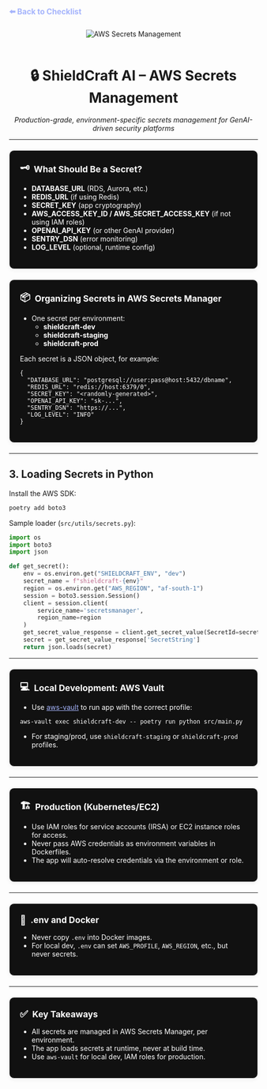 <div style="margin-bottom:1.5em;">
  <a href="../checklist" style="color:#a5b4fc; font-weight:bold; text-decoration:none; font-size:1.1em;">⬅️ Back to Checklist</a>
</div>
<div align="center">
  <img src="https://img.shields.io/badge/Secrets%20Management-AWS%20%7C%20Vault%20%7C%20Best%20Practice-blueviolet?style=for-the-badge&logo=amazonaws&logoColor=white" alt="AWS Secrets Management" />
</div>
<br/>
<h1 align="center">🔒 ShieldCraft AI – AWS Secrets Management</h1>
<p align="center"><em>Production-grade, environment-specific secrets management for GenAI-driven security platforms</em></p>

---

<section style="border:1px solid #e0e0e0; border-radius:10px; margin:1.5em 0; box-shadow:0 2px 8px #f0f0f0; padding:1.5em; background:#111; color:#fff;">
<h2 style="margin-top:0;display:flex;align-items:center;font-size:1.25em;gap:0.5em;">
  <span style="font-size:1.1em;">🗝️</span> What Should Be a Secret?
</h2>
<ul>
  <li><b>DATABASE_URL</b> (RDS, Aurora, etc.)</li>
  <li><b>REDIS_URL</b> (if using Redis)</li>
  <li><b>SECRET_KEY</b> (app cryptography)</li>
  <li><b>AWS_ACCESS_KEY_ID / AWS_SECRET_ACCESS_KEY</b> (if not using IAM roles)</li>
  <li><b>OPENAI_API_KEY</b> (or other GenAI provider)</li>
  <li><b>SENTRY_DSN</b> (error monitoring)</li>
  <li><b>LOG_LEVEL</b> (optional, runtime config)</li>
</ul>
</section>

<section style="border:1px solid #e0e0e0; border-radius:10px; margin:1.5em 0; box-shadow:0 2px 8px #f0f0f0; padding:1.5em; background:#111; color:#fff;">
<h2 style="margin-top:0;display:flex;align-items:center;font-size:1.25em;gap:0.5em;">
  <span style="font-size:1.1em;">📦</span> Organizing Secrets in AWS Secrets Manager
</h2>
<ul>
  <li>One secret per environment:
    <ul>
      <li><b>shieldcraft-dev</b></li>
      <li><b>shieldcraft-staging</b></li>
      <li><b>shieldcraft-prod</b></li>
    </ul>
  </li>
</ul>
Each secret is a JSON object, for example:
<pre><code>{
  "DATABASE_URL": "postgresql://user:pass@host:5432/dbname",
  "REDIS_URL": "redis://host:6379/0",
  "SECRET_KEY": "&lt;randomly-generated&gt;",
  "OPENAI_API_KEY": "sk-...",
  "SENTRY_DSN": "https://...",
  "LOG_LEVEL": "INFO"
}</code></pre>
</section>

---

## 3. Loading Secrets in Python

Install the AWS SDK:

```sh
poetry add boto3
```

Sample loader (`src/utils/secrets.py`):

```python
import os
import boto3
import json

def get_secret():
    env = os.environ.get("SHIELDCRAFT_ENV", "dev")
    secret_name = f"shieldcraft-{env}"
    region = os.environ.get("AWS_REGION", "af-south-1")
    session = boto3.session.Session()
    client = session.client(
        service_name='secretsmanager',
        region_name=region
    )
    get_secret_value_response = client.get_secret_value(SecretId=secret_name)
    secret = get_secret_value_response['SecretString']
    return json.loads(secret)
```

---

<section style="border:1px solid #e0e0e0; border-radius:10px; margin:1.5em 0; box-shadow:0 2px 8px #f0f0f0; padding:1.5em; background:#111; color:#fff;">
<h2 style="margin-top:0;display:flex;align-items:center;font-size:1.25em;gap:0.5em;">
  <span style="font-size:1.1em;">💻</span> Local Development: AWS Vault
</h2>
<ul>
  <li>Use <a href="https://github.com/99designs/aws-vault" style="color:#a5b4fc;">aws-vault</a> to run app with the correct profile:</li>
</ul>
<pre><code>aws-vault exec shieldcraft-dev -- poetry run python src/main.py
</code></pre>
<ul>
  <li>For staging/prod, use <code>shieldcraft-staging</code> or <code>shieldcraft-prod</code> profiles.</li>
</ul>
</section>

---

<section style="border:1px solid #e0e0e0; border-radius:10px; margin:1.5em 0; box-shadow:0 2px 8px #f0f0f0; padding:1.5em; background:#111; color:#fff;">
<h2 style="margin-top:0;display:flex;align-items:center;font-size:1.25em;gap:0.5em;">
  <span style="font-size:1.1em;">🏗️</span> Production (Kubernetes/EC2)
</h2>
<ul>
  <li>Use IAM roles for service accounts (IRSA) or EC2 instance roles for access.</li>
  <li>Never pass AWS credentials as environment variables in Dockerfiles.</li>
  <li>The app will auto-resolve credentials via the environment or role.</li>
</ul>
</section>

---

<section style="border:1px solid #e0e0e0; border-radius:10px; margin:1.5em 0; box-shadow:0 2px 8px #f0f0f0; padding:1.5em; background:#111; color:#fff;">
<h2 style="margin-top:0;display:flex;align-items:center;font-size:1.25em;gap:0.5em;">
  <span style="font-size:1.1em;">🐳</span> .env and Docker
</h2>
<ul>
  <li>Never copy <code>.env</code> into Docker images.</li>
  <li>For local dev, <code>.env</code> can set <code>AWS_PROFILE</code>, <code>AWS_REGION</code>, etc., but never secrets.</li>
</ul>
</section>

---

<section style="border:1px solid #e0e0e0; border-radius:10px; margin:1.5em 0; box-shadow:0 2px 8px #f0f0f0; padding:1.5em; background:#111; color:#fff;">
<h2 style="margin-top:0;display:flex;align-items:center;font-size:1.25em;gap:0.5em;">
  <span style="font-size:1.1em;">✅</span> Key Takeaways
</h2>
<ul>
  <li>All secrets are managed in AWS Secrets Manager, per environment.</li>
  <li>The app loads secrets at runtime, never at build time.</li>
  <li>Use <code>aws-vault</code> for local dev, IAM roles for production.</li>
</ul>
</section>

